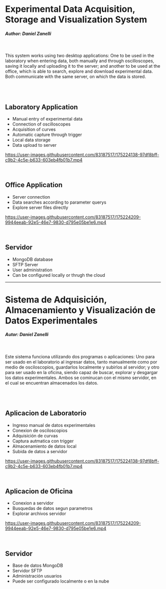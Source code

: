 # Experimental Data Acquisition, Storage and Visualization System

##### Author: Daniel Zanelli

<br/>

This system works using two desktop applications: One to be used in the laboratory when entering data, both manually and through oscilloscopes, saving it locally and uploading it to the server; and another to be used at the office, which is able to search, explore and download experimental data. Both communicate with the same server, on which the data is stored.

<br/>
<br/>

## Laboratory Application
- Manual entry of experimental data
- Connection of oscilloscopes
- Acquisition of curves
- Automatic capture through trigger
- Local data storage
- Data upload to server


https://user-images.githubusercontent.com/83187517/175224138-97df8bff-c9b2-4c5e-b633-603eb4fb01b7.mp4


<br/>


## Office Application
- Server connection
- Data searches according to parameter querys
- Explore server files directly


https://user-images.githubusercontent.com/83187517/175224209-9944eeab-92e5-46e7-9830-d795e05be1e6.mp4

<br/>



## Servidor
- MongoDB database
- SFTP Server
- User administration
- Can be configured locally or thrugh the cloud


---


# Sistema de Adquisición, Almacenamiento y Visualización de Datos Experimentales

##### Autor: Daniel Zanelli

<br/>

Este sistema funciona utilizando dos programas o aplicaciones: Uno para ser usado en el laboratorio al ingresar datos, tanto manualmente como por medio de osciloscopios, guardarlos localmente y subirlos al servidor; y otro para ser usado en la oficina, siendo capaz de buscar, explorar y desgargar los datos experimentales. Ambos se cominucan con el mismo servidor, en el cual se encuentran almacenados los datos.

<br/>
<br/>

## Aplicacion de Laboratorio
- Ingreso manual de datos experimentales
- Conexion de osciloscopios
- Adquisición de curvas
- Captura autmatica con trigger
- Almacenamiento de datos local
- Subida de datos a servidor


https://user-images.githubusercontent.com/83187517/175224138-97df8bff-c9b2-4c5e-b633-603eb4fb01b7.mp4


<br/>


## Aplicacion de Oficina
- Conexion a servidor
- Busquedas de datos segun parametros
- Explorar archivos servidor



https://user-images.githubusercontent.com/83187517/175224209-9944eeab-92e5-46e7-9830-d795e05be1e6.mp4

<br/>



## Servidor
- Base de datos MongoDB
- Servidor SFTP
- Administración usuarios
- Puede ser configurado localmente o en la nube
